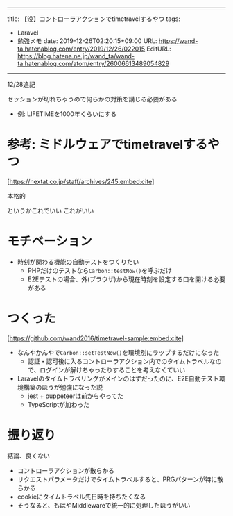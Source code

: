 ---
title: 【没】コントローラアクションでtimetravelするやつ
tags:
- Laravel
- 勉強メモ
date: 2019-12-26T02:20:15+09:00
URL: https://wand-ta.hatenablog.com/entry/2019/12/26/022015
EditURL: https://blog.hatena.ne.jp/wand_ta/wand-ta.hatenablog.com/atom/entry/26006613489054829
-------------------------------------

12/28追記

セッションが切れちゃうので何らかの対策を講じる必要がある

- 例: LIFETIMEを1000年くらいにする

# 参考: ミドルウェアでtimetravelするやつ


[https://nextat.co.jp/staff/archives/245:embed:cite]


本格的

というかこれでいい
これがいい

# モチベーション

- 時刻が関わる機能の自動テストをつくりたい
    - PHPだけのテストなら`Carbon::testNow()`を呼ぶだけ
    - E2Eテストの場合、外(ブラウザ)から現在時刻を設定する口を開ける必要がある


# つくった

[https://github.com/wand2016/timetravel-sample:embed:cite]


- なんやかんやで`Carbon::setTestNow()`を環境別にラップするだけになった
    - 認証・認可後に入るコントローラアクション内でのタイムトラベルなので、ログインが解けちゃったりすることを考えなくていい
- Laravelのタイムトラベリングがメインのはずだったのに、E2E自動テスト環境構築のほうが勉強になった説
    - jest + puppeteerは前からやってた
    - TypeScriptが加わった


# 振り返り

結論、良くない

- コントローラアクションが散らかる
- リクエストパラメータだけでタイムトラベルすると、PRGパターンが特に散らかる
- cookieにタイムトラベル先日時を持ちたくなる
- そうなると、もはやMiddlewareで統一的に処理したほうがいい
